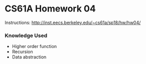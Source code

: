 CS61A Homework 04
=======
Instructions: http://inst.eecs.berkeley.edu/~cs61a/sp18/hw/hw04/

### Knowledge Used
* Higher order function
* Recursion
* Data abstraction
